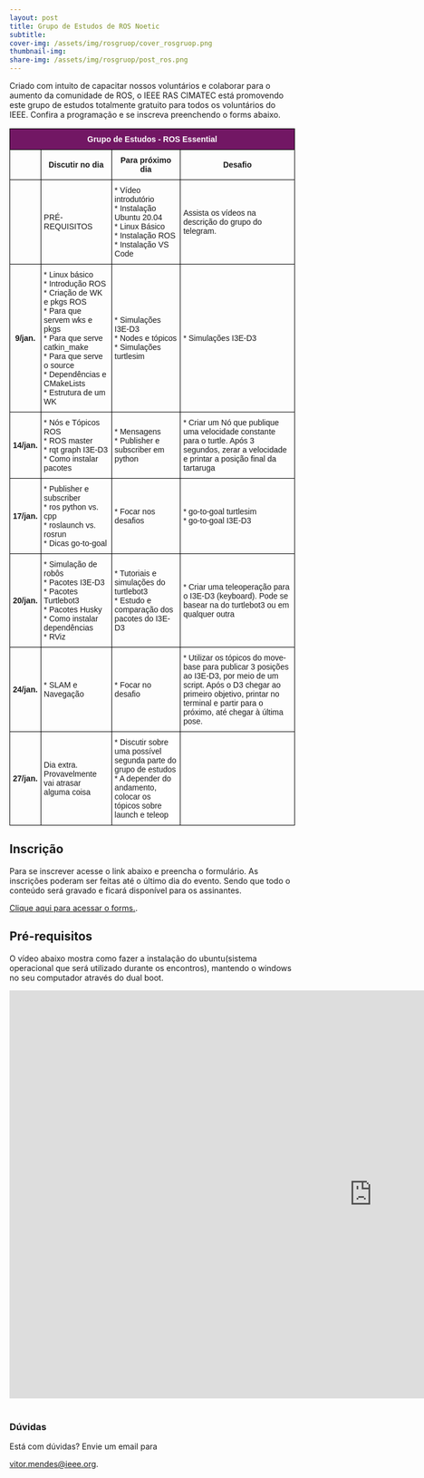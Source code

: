 ```yaml
---
layout: post
title: Grupo de Estudos de ROS Noetic
subtitle: 
cover-img: /assets/img/rosgruop/cover_rosgruop.png
thumbnail-img: 
share-img: /assets/img/rosgruop/post_ros.png
---
```



Criado com intuito de capacitar nossos voluntários e colaborar para o aumento da comunidade de ROS, o IEEE RAS CIMATEC está promovendo este grupo de estudos totalmente gratuito para todos os voluntários do IEEE. Confira a programação e se inscreva preenchendo o forms abaixo.

<style type="text/css">
.tg  {border-collapse:collapse;border-spacing:0;}
.tg td{border-color:black;border-style:solid;border-width:1px;font-family:Arial, sans-serif;font-size:14px;
  overflow:hidden;padding:10px 5px;word-break:normal;}
.tg th{border-color:black;border-style:solid;border-width:1px;font-family:Arial, sans-serif;font-size:14px;
  font-weight:normal;overflow:hidden;padding:10px 5px;word-break:normal;}
.tg .tg-cly1{text-align:left;vertical-align:middle}
.tg .tg-4v02{background-color:#721764;color:#FFF;font-weight:bold;text-align:center;vertical-align:middle}
.tg .tg-wa1i{font-weight:bold;text-align:center;vertical-align:middle}
.tg .tg-kcps{background-color:#FFF;text-align:left;vertical-align:bottom}
</style>
<table class="tg">
<thead>
  <tr>
    <th class="tg-4v02" colspan="4"><span style="font-weight:bold;color:#FFF;background-color:#721764">Grupo de Estudos - ROS Essential</span></th>
  </tr>
</thead>
<tbody>
  <tr>
    <td class="tg-cly1"></td>
    <td class="tg-wa1i"><span style="font-weight:bold">Discutir no dia</span></td>
    <td class="tg-wa1i"><span style="font-weight:bold">Para próximo dia</span></td>
    <td class="tg-wa1i"><span style="font-weight:bold">Desafio</span></td>
  </tr>
  <tr>
    <td class="tg-cly1"></td>
    <td class="tg-cly1">PRÉ-REQUISITOS</td>
    <td class="tg-cly1">* Vídeo introdutório<br>* Instalação Ubuntu 20.04<br>* Linux Básico<br>* Instalação ROS <br>* Instalação VS Code</td>
    <td class="tg-cly1">Assista os vídeos na descrição do grupo do telegram.</td>
  </tr>
  <tr>
    <td class="tg-wa1i"><span style="font-weight:bold">9/jan.</span></td>
    <td class="tg-cly1">* Linux básico<br>* Introdução ROS<br>* Criação de WK e pkgs ROS<br>* Para que servem wks e pkgs<br>* Para que serve catkin_make<br>* Para que serve o source<br>* Dependências e CMakeLists<br>* Estrutura de um WK</td>
    <td class="tg-cly1">* Simulações I3E-D3<br>* Nodes e tópicos<br>* Simulações turtlesim</td>
    <td class="tg-cly1">* Simulações I3E-D3</td>
  </tr>
  <tr>
    <td class="tg-wa1i"><span style="font-weight:bold">14/jan.</span></td>
    <td class="tg-cly1">* Nós e Tópicos ROS<br>* ROS master<br>* rqt graph I3E-D3<br>* Como instalar pacotes</td>
    <td class="tg-cly1">* Mensagens<br>* Publisher e subscriber em python</td>
    <td class="tg-cly1">* Criar um Nó que publique uma velocidade constante para o turtle. Após 3 segundos, zerar a velocidade e printar a posição final da tartaruga</td>
  </tr>
  <tr>
    <td class="tg-wa1i"><span style="font-weight:bold">17/jan.</span></td>
    <td class="tg-cly1">* Publisher e subscriber<br>* ros python vs. cpp<br>* roslaunch vs. rosrun<br>* Dicas go-to-goal</td>
    <td class="tg-cly1">* Focar nos desafios</td>
    <td class="tg-cly1">* go-to-goal turtlesim<br>* go-to-goal I3E-D3</td>
  </tr>
  <tr>
    <td class="tg-wa1i"><span style="font-weight:bold">20/jan.</span></td>
    <td class="tg-cly1">* Simulação de robôs<br>* Pacotes I3E-D3<br>* Pacotes Turtlebot3<br>* Pacotes Husky<br>* Como instalar dependências<br>* RViz</td>
    <td class="tg-cly1">* Tutoriais e simulações do turtlebot3<br>* Estudo e comparação dos pacotes do I3E-D3 </td>
    <td class="tg-cly1">* Criar uma teleoperação para o I3E-D3 (keyboard). Pode se basear na do turtlebot3 ou em qualquer outra</td>
  </tr>
  <tr>
    <td class="tg-wa1i"><span style="font-weight:bold">24/jan.</span></td>
    <td class="tg-cly1">* SLAM e Navegação</td>
    <td class="tg-cly1">* Focar no desafio</td>
    <td class="tg-cly1">* Utilizar os tópicos do move-base para publicar 3 posições ao I3E-D3, por meio de um script. Após o D3 chegar ao primeiro objetivo, printar no terminal e partir para o próximo, até chegar à última pose.</td>
  </tr>
  <tr>
    <td class="tg-wa1i"><span style="font-weight:bold">27/jan.</span></td>
    <td class="tg-cly1">Dia extra. Provavelmente vai atrasar alguma coisa</td>
    <td class="tg-kcps"><span style="background-color:#FFF">* Discutir sobre uma possível segunda parte do grupo de estudos </span><br><span style="background-color:#FFF">* A depender do andamento, colocar os tópicos sobre launch e teleop</span></td>
    <td class="tg-cly1"></td>
  </tr>
</tbody>
</table>

## Inscrição
Para se inscrever acesse o link abaixo e preencha o formulário.
As inscrições poderam ser feitas até o último dia do evento. Sendo que todo o conteúdo será gravado e ficará disponível para os assinantes.
<p>
<a href="https://forms.gle/fnEZsGAMBxxR5NgF6"
   title="Formulário para inscrição."> Clique aqui para acessar o forms.</a>.
</p>

## Pré-requisitos

O vídeo abaixo mostra como fazer a instalação do ubuntu(sistema operacional que será utilizado durante os encontros), mantendo o windows no seu computador através do dual boot.

<div class="embed-responsive embed-responsive-16by9">

<iframe width="1280" height="720" src="https://youtu.be/A4wkqIlQLM8" title="YouTube video player" frameborder="0" allow="accelerometer; autoplay; clipboard-write; encrypted-media; gyroscope; picture-in-picture" allowfullscreen></iframe>

</div>
<br>

### Dúvidas
Está com dúvidas? Envie um email para 
<p>
<a href="vitor.mendes@ieee.org"
   title="Email de Vitor."> vitor.mendes@ieee.org</a>.
</p>

